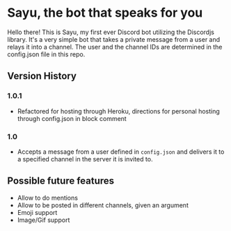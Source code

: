 <h1>Sayu, the bot that speaks for you</h1>

Hello there! This is Sayu, my first ever Discord bot utilizing the Discordjs library. It's a very simple bot that takes a private message from a user and relays it into a channel. The user and the channel IDs are determined in the config.json file in this repo. 

<h2>Version History</h2>

<h3>1.0.1</h3>

* Refactored for hosting through Heroku, directions for personal hosting through config.json in block comment

<h3>1.0</h3>

* Accepts a message from a user defined in `config.json` and delivers it to a specified channel in the server it is invited to.

<h2>Possible future features</h2>

* Allow to do mentions
* Allow to be posted in different channels, given an argument
* Emoji support
* Image/Gif support